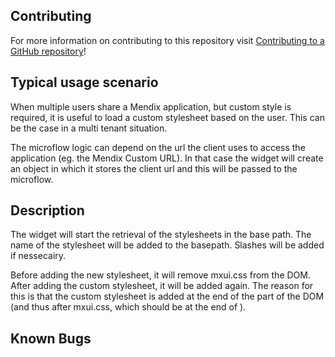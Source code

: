 ## Contributing

For more information on contributing to this repository visit [Contributing to a GitHub repository](https://world.mendix.com/display/howto50/Contributing+to+a+GitHub+repository)!

## Typical usage scenario

When multiple users share a Mendix application, but custom style is required, it is useful to load a custom stylesheet based on the user. This can be the case in a multi tenant situation.

The microflow logic can depend on the url the client uses to access the application (eg. the Mendix Custom URL). In that case the widget will create an object in which it stores the client url and this will be passed to the microflow.
## Description

The widget will start the retrieval of the stylesheets in the base path. The name of the stylesheet will be added to the basepath. Slashes will be added if nessecairy.

Before adding the new stylesheet, it will remove mxui.css from the DOM. After adding the custom stylesheet, it will be added again. The reason for this is that the custom stylesheet is added at the end of the <HEAD> part of the DOM (and thus after mxui.css, which should be at the end of <HEAD>).

## Known Bugs
